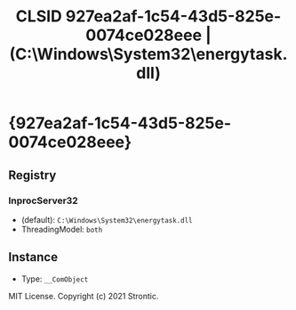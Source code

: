 ﻿---
title: "CLSID 927ea2af-1c54-43d5-825e-0074ce028eee | (C:\\Windows\\System32\\energytask.dll)"
excerpt: What is COM-Object CLSID 927ea2af-1c54-43d5-825e-0074ce028eee?
---

# {927ea2af-1c54-43d5-825e-0074ce028eee}


## Registry


### InprocServer32

* (default): `C:\Windows\System32\energytask.dll`
* ThreadingModel: `both`

## Instance

* Type: `__ComObject`

MIT License. Copyright (c) 2021 Strontic.


